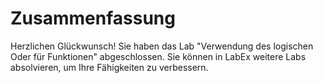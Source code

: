 # Zusammenfassung

Herzlichen Glückwunsch! Sie haben das Lab "Verwendung des logischen Oder für Funktionen" abgeschlossen. Sie können in LabEx weitere Labs absolvieren, um Ihre Fähigkeiten zu verbessern.
